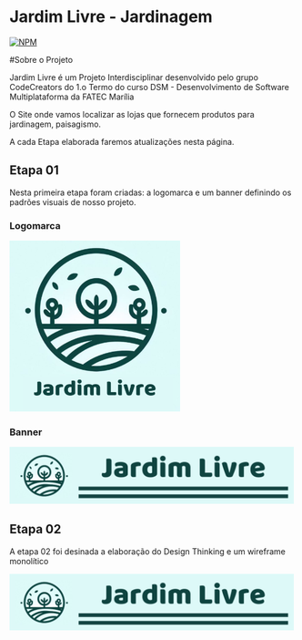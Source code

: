# Jardim Livre - Jardinagem
[![NPM](https://img.shields.io/npm/l/react)](https://github.com/CodeCreators-FATEC-Marilia/ProjetoInterdisciplinar/blob/main/LICENSE)

#Sobre o Projeto

Jardim Livre é um Projeto Interdisciplinar desenvolvido pelo grupo CodeCreators do 1.o Termo do curso DSM - Desenvolvimento de Software Multiplataforma da FATEC Marília

O Site onde vamos localizar as lojas que fornecem produtos para jardinagem, paisagismo.

A cada Etapa elaborada faremos atualizações nesta página.

## Etapa 01

Nesta primeira etapa foram criadas: a logomarca e um banner definindo os padrões visuais de nosso projeto.

### Logomarca

<div align="left">
<img src="https://github.com/CodeCreators-FATEC-Marilia/ProjetoInterdisciplinar/blob/main/Etapa_01/Logo%20Jardim%20Livre.png" width="300px" />
</div>

### Banner

<div align="left">
<img src="https://github.com/CodeCreators-FATEC-Marilia/ProjetoInterdisciplinar/blob/main/Etapa_01/Banner%20Jardim%20Livre.png" width="500px" />
</div>


## Etapa 02

A etapa 02 foi desinada a elaboração do Design Thinking e um wireframe monolítico

<div align="left">
<img src="https://github.com/CodeCreators-FATEC-Marilia/ProjetoInterdisciplinar/blob/main/Etapa_01/Banner%20Jardim%20Livre.png" width="500px" />
</div>


##
